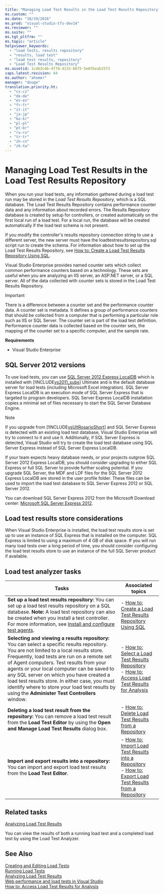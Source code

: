 ```yaml
---
title: "Managing Load Test Results in the Load Test Results Repository | hehe"
ms.custom: ""
ms.date: "10/19/2016"
ms.prod: "visual-studio-tfs-dev14"
ms.reviewer: ""
ms.suite: ""
ms.tgt_pltfrm: ""
ms.topic: "article"
helpviewer_keywords: 
  - "load tests, results repository"
  - "results, load test"
  - "load test results, repository"
  - "Load Test Results Repository"
ms.assetid: 1cd63c4b-4f74-4133-b675-5e8fbeab25f3
caps.latest.revision: 44
ms.author: "ahomer"
manager: "douge"
translation.priority.ht: 
  - "cs-cz"
  - "de-de"
  - "es-es"
  - "fr-fr"
  - "it-it"
  - "ja-jp"
  - "ko-kr"
  - "pl-pl"
  - "pt-br"
  - "ru-ru"
  - "tr-tr"
  - "zh-cn"
  - "zh-tw"
---
```

# Managing Load Test Results in the Load Test Results Repository
When you run your load tests, any information gathered during a load test run may be stored in the *Load Test Results Repository*, which is a SQL database. The Load Test Results Repository contains performance counter data and any information about recorded errors. The Results Repository database is created by setup for controllers, or created automatically on the first local run of a load test. For a local run, the database will be created automatically if the load test schema is not present.  
  
 If you modify the controller's results repository connection string to use a different server, the new server must have the loadtestresultsrepository.sql script run to create the schema. For information about how to set up the Load Test Results Repository, see [How to: Create a Load Test Results Repository Using SQL](../test/how-to--create-a-load-test-results-repository-using-sql.md).  
  
 Visual Studio Enterprise provides named counter sets which collect common performance counters based on a technology. These sets are useful when you are analyzing an IIS server, an ASP.NET server, or a SQL server. All of the data collected with counter sets is stored in the Load Test Results Repository.  
  
> [!IMPORTANT]
>  There is a difference between a counter set and the performance counter data. A counter set is metadata. It defines a group of performance counters that should be collected from a computer that is performing a particular role such as IIS or SQL Server. The counter set is part of the load test definition. Performance counter data is collected based on the counter sets, the mapping of the counter set to a specific computer, and the sample rate.  
  
 **Requirements**  
  
-   Visual Studio Enterprise  
  
## SQL Server 2012 versions  
 To use load tests, you can use [SQL Server 2012 Express LocalDB](http://msdn.microsoft.com/library/hh510202.aspx) which is installed with [!INCLUDE[vs2011_subs](../test/includes/vs2011_subs_md.md)] Ultimate and is the default database server for load tests (including Microsoft Excel integration). SQL Server Express LocalDB is an execution mode of SQL Server Express that is targeted to program developers. SQL Server Express LocalDB installation copies a minimal set of files necessary to start the SQL Server Database Engine.  
  
> [!NOTE]
>  If you upgrade from [!INCLUDE[vsUltRosarioShort](../test/includes/vsultrosarioshort_md.md)] and SQL Server Express is detected with an existing load test database, Visual Studio Enterprise will try to connect to it and use it. Additionally, if SQL Server Express is detected, Visual Studio will try to create the load test database using SQL Server Express instead of SQL Server Express LocalDB.  
  
 If your team expects heavy database needs, or your projects outgrow SQL Server 2012 Express LocalDB, you should consider upgrading to either SQL Express or full SQL Server to provide further scaling potential. If you upgrade SQL Server, the MDF and LDF files for the SQL Server 2012 Express LocalDB are stored in the user profile folder. These files can be used to import the load test database to SQL Server Express 2012 or SQL Server 2012.  
  
 You can download SQL Server Express 2012 from the Microsoft Download center: [Microsoft SQL Server Express 2012](http://www.microsoft.com/download/details.aspx?id=29062).  
  
## Load test results store considerations  
 When Visual Studio Enterprise is installed, the load test results store is set up to use an instance of SQL Express that is installed on the computer. SQL Express is limited to using a maximum of 4 GB of disk space. If you will run many load tests over a long period of time, you should consider configuring the load test results store to use an instance of the full SQL Server product if available.  
  
## Load test analyzer tasks  
  
|Tasks|Associated topics|  
|-----------|-----------------------|  
|**Set up a load test results repository:** You can set up a load test results repository on a SQL database. **Note:**  A load test repository can also be created when you install a test controller. For more information, see [Install and configure test agents](../test/install-and-configure-test-agents.md).|-   [How to: Create a Load Test Results Repository Using SQL](../test/how-to--create-a-load-test-results-repository-using-sql.md)|  
|**Selecting and viewing a results repository:** You can select a specific results repository. You are not limited to a local results store. Frequently, load tests are run on a remote set of Agent computers. Test results from your agents or your local computer can be saved to any SQL server on which you have created a load test results store. In either case, you must identify where to store your load test results by using the **Administer Test Controllers** window.|-   [How to: Select a Load Test Results Repository](../test/how-to--select-a-load-test-results-repository.md)<br />-   [How to: Access Load Test Results for Analysis](../test/how-to--access-load-test-results-for-analysis.md)|  
|**Deleting a load test result from the repository:** You can remove a load test result from the **Load Test Editor** by using the **Open and Manage Load Test Results** dialog box.|-   [How to: Delete Load Test Results from a Repository](../test/how-to--delete-load-test-results-from-a-repository.md)|  
|**Import and export results into a repository:** You can import and export load test results from the **Load Test Editor**.|-   [How to: Import Load Test Results into a Repository](../test/how-to--import-load-test-results-into-a-repository.md)<br />-   [How to: Export Load Test Results from a Repository](../test/how-to--export-load-test-results-from-a-repository.md)|  
  
## Related tasks  
 [Analyzing Load Test Results](../test/analyzing-load-test-results-using-the-load-test-analyzer.md)  
  
 You can view the results of both a running load test and a completed load test by using the Load Test Analyzer.  
  
## See Also  
 [Creating and Editing Load Tests](http://msdn.microsoft.com/en-us/e2985d15-60a7-4177-93b4-f986c2936337)   
 [Running Load Tests](../test_notintoc/running-load-tests.md)   
 [Analyzing Load Test Results](../test/analyzing-load-test-results-using-the-load-test-analyzer.md)   
 [Web performance and load tests in Visual Studio](../test_notintoc/web-performance-and-load-tests-in-visual-studio.md)   
 [How to: Access Load Test Results for Analysis](../test/how-to--access-load-test-results-for-analysis.md)